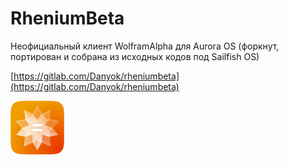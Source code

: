 RheniumBeta
===================

Неофициальный клиент WolframAlpha для Aurora OS (форкнут, портирован и собрана из исходных кодов под Sailfish OS)

[https://gitlab.com/Danyok/rheniumbeta](https://gitlab.com/Danyok/rheniumbeta)

![picture](../assets/images/open-source/io.github.danyok96.RheniumBeta.png)